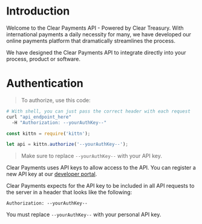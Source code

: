 # Introduction

Welcome to the Clear Payments API - Powered by Clear Treasury. With international payments a daily necessity for many, we have developed our online payments platform that dramatically streamlines the process.

We have designed the Clear Payments API to integrate directly into your process, product or software.

# Authentication

> To authorize, use this code:

```bash
# With shell, you can just pass the correct header with each request
curl "api_endpoint_here"
  -H "Authorization: --yourAuthKey--"
```

```javascript
const kittn = require('kittn');

let api = kittn.authorize('--yourAuthKey--');
```

> Make sure to replace `--yourAuthKey--` with your API key.

Clear Payments uses API keys to allow access to the API. You can register a new API key at our [developer portal](https://payments.cleartreasury.co.uk).

Clear Payments expects for the API key to be included in all API requests to the server in a header that looks like the following:

`Authorization: --yourAuthKey--`

<aside class=notice>
You must replace <code>--yourAuthKey--</code> with your personal API key.
</aside>
